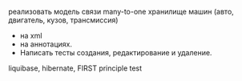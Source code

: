 реализовать модель связи many-to-one хранилище машин (авто, двигатель, кузов, трансмиссия)
- на xml
- на аннотациях.
- Написать тесты создания, редактирование и удаление.

liquibase, hibernate, FIRST principle test